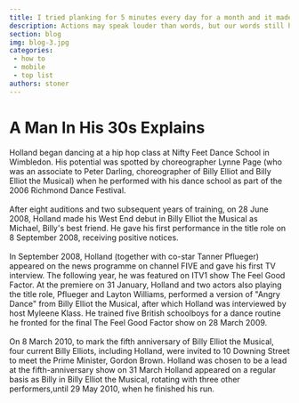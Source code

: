 ```yaml
---
title: I tried planking for 5 minutes every day for a month and it made my back feel great
description: Actions may speak louder than words, but our words still hold tremendous power
section: blog
img: blog-3.jpg
categories: 
 - how to
 - mobile
 - top list
authors: stoner
---
```


# A Man In His 30s Explains

Holland began dancing at a hip hop class at Nifty Feet Dance School in Wimbledon. His potential was spotted by choreographer Lynne Page (who was an associate to Peter Darling, choreographer of Billy Elliot and Billy Elliot the Musical) when he performed with his dance school as part of the 2006 Richmond Dance Festival.<br><br>
After eight auditions and two subsequent years of training, on 28 June 2008, Holland made his West End debut in Billy Elliot the Musical as Michael, Billy's best friend. He gave his first performance in the title role on 8 September 2008, receiving positive notices.<br><br>
In September 2008, Holland (together with co-star Tanner Pflueger) appeared on the news programme on channel FIVE and gave his first TV interview. The following year, he was featured on ITV1 show The Feel Good Factor. At the premiere on 31 January, Holland and two actors also playing the title role, Pflueger and Layton Williams, performed a version of "Angry Dance" from Billy Elliot the Musical, after which Holland was interviewed by host Myleene Klass. He trained five British schoolboys for a dance routine he fronted for the final The Feel Good Factor show on 28 March 2009.<br><br>
On 8 March 2010, to mark the fifth anniversary of Billy Elliot the Musical, four current Billy Elliots, including Holland, were invited to 10 Downing Street to meet the Prime Minister, Gordon Brown. Holland was chosen to be a lead at the fifth-anniversary show on 31 March Holland appeared on a regular basis as Billy in Billy Elliot the Musical, rotating with three other performers,until 29 May 2010, when he finished his run.

